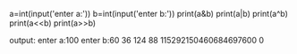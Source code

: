 a=int(input('enter a:'))
b=int(input('enter b:'))
print(a&b)
print(a|b)
print(a^b)
print(a<<b)
print(a>>b)



output:
enter a:100
enter b:60
36
124
88
115292150460684697600
0
